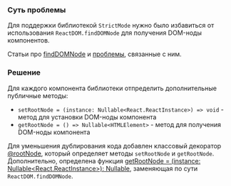 ### Суть проблемы
Для поддержки библиотекой `StrictMode` нужно было
избавиться от использования `ReactDOM.findDOMNode` для получения DOM-ноды компонентов.


Статьи про [findDOMNode](https://ru.reactjs.org/docs/react-dom.html#finddomnode) и
[проблемы](https://ru.reactjs.org/docs/strict-mode.html#warning-about-deprecated-finddomnode-usage),
связанные с ним.

### Решение

Для каждого компонента библиотеки отпределить дополнительные публичные методы:
- `setRootNode = (instance: Nullable<React.ReactInstance>) => void` - метод для установки
DOM-ноды компонента
- `getRootNode = () => Nullable<HTMLElement>` - метод для получения DOM-ноды компонента

Для уменьшения дублирования кода добавлен классовый декоратор
[@rootNode](https://github.com/skbkontur/retail-ui/tree/master/packages/react-ui/lib/rootNode/rootNodeDecorator.tsx),
который определяет методы `setRootNode` и `getRootNode`. Дополнительно, определена функция
[getRootNode = (instance: Nullable<React.ReactInstance>): Nullable<HTMLElement>](https://github.com/skbkontur/retail-ui/tree/master/packages/react-ui/lib/rootNode/getRootNode.ts),
заменяющая по сути `ReactDOM.findDOMNode`.

